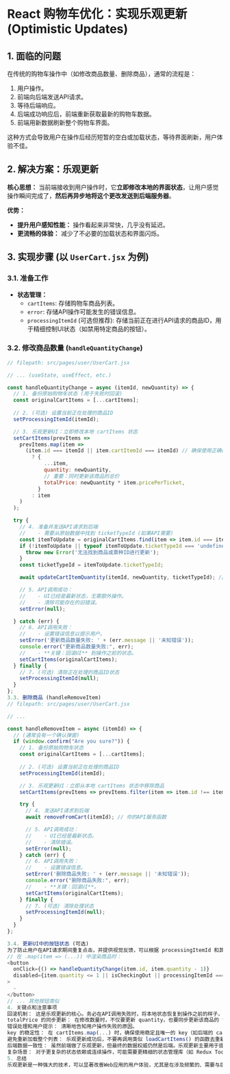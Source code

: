 # React 购物车优化：实现乐观更新 (Optimistic Updates)

## 1. 面临的问题

在传统的购物车操作中（如修改商品数量、删除商品），通常的流程是：

1.  用户操作。
2.  前端向后端发送API请求。
3.  等待后端响应。
4.  后端成功响应后，前端重新获取最新的购物车数据。
5.  前端用新数据刷新整个购物车界面。

这种方式会导致用户在操作后经历短暂的空白或加载状态，等待界面刷新，用户体验不佳。

## 2. 解决方案：乐观更新

**核心思想：** 当前端接收到用户操作时，它**立即修改本地的界面状态**，让用户感觉操作瞬间完成了，**然后再异步地将这个更改发送到后端服务器**。

**优势：**

*   **提升用户感知性能：** 操作看起来非常快，几乎没有延迟。
*   **更流畅的体验：** 减少了不必要的加载状态和界面闪烁。

## 3. 实现步骤 (以 `UserCart.jsx` 为例)

### 3.1. 准备工作

*   **状态管理：**
    *   `cartItems`: 存储购物车商品列表。
    *   `error`: 存储API操作可能发生的错误信息。
    *   `processingItemId` (可选但推荐): 存储当前正在进行API请求的商品ID，用于精细控制UI状态（如禁用特定商品的按钮）。

### 3.2. 修改商品数量 (`handleQuantityChange`)

```javascript
// filepath: src/pages/user/UserCart.jsx

// ... (useState, useEffect, etc.)

const handleQuantityChange = async (itemId, newQuantity) => {
  // 1. 备份原始购物车状态 (用于失败时回滚)
  const originalCartItems = [...cartItems]; 
  
  // 2. (可选) 设置当前正在处理的商品ID
  setProcessingItemId(itemId);

  // 3. 乐观更新UI：立即修改本地 cartItems 状态
  setCartItems(prevItems =>
    prevItems.map(item =>
      (item.id === itemId || item.cartItemId === itemId) // 确保使用正确的ID进行匹配
        ? {
            ...item,
            quantity: newQuantity,
            // 重要：同时更新该商品的总价
            totalPrice: newQuantity * item.pricePerTicket, 
          }
        : item
    )
  );

  try {
    // 4. 准备并发送API请求到后端
    //    - 需要从原始数据中找到 ticketTypeId (如果API需要)
    const itemToUpdate = originalCartItems.find(item => item.id === itemId || item.cartItemId === itemId);
    if (!itemToUpdate || typeof itemToUpdate.ticketTypeId === 'undefined') {
      throw new Error('无法找到商品或票种ID进行更新');
    }
    const ticketTypeId = itemToUpdate.ticketTypeId;

    await updateCartItemQuantity(itemId, newQuantity, ticketTypeId); // 你的API服务函数

    // 5. API调用成功：
    //    - UI已经是最新状态，无需额外操作。
    //    - 清除可能存在的旧错误。
    setError(null); 

  } catch (err) {
    // 6. API调用失败：
    //    - 设置错误信息以提示用户。
    setError('更新商品数量失败: ' + (err.message || '未知错误'));
    console.error("更新商品数量失败:", err);
    //    - **关键：回滚UI** 到操作之前的状态。
    setCartItems(originalCartItems);
  } finally {
    // 7. (可选) 清除正在处理的商品ID状态
    setProcessingItemId(null); 
  }
};
3.3. 删除商品 (handleRemoveItem)
// filepath: src/pages/user/UserCart.jsx

// ...

const handleRemoveItem = async (itemId) => {
  // (通常会有一个确认弹窗)
  if (window.confirm("Are you sure?")) {
    // 1. 备份原始购物车状态
    const originalCartItems = [...cartItems];
    
    // 2. (可选) 设置当前正在处理的商品ID
    setProcessingItemId(itemId);

    // 3. 乐观更新UI：立即从本地 cartItems 状态中移除商品
    setCartItems(prevItems => prevItems.filter(item => item.id !== itemId && item.cartItemId !== itemId));

    try {
      // 4. 发送API请求到后端
      await removeFromCart(itemId); // 你的API服务函数

      // 5. API调用成功：
      //    - UI已经是最新状态。
      //    - 清除错误。
      setError(null);
    } catch (err) {
      // 6. API调用失败：
      //    - 设置错误信息。
      setError('删除商品失败: ' + (err.message || '未知错误'));
      console.error("删除商品失败:", err);
      //    - **关键：回滚UI**。
      setCartItems(originalCartItems);
    } finally {
      // 7. (可选) 清除处理状态
      setProcessingItemId(null);
    }
  }
};

3.4. 更新UI中的按钮状态 (可选)
为了防止用户在API请求期间重复点击，并提供视觉反馈，可以根据 processingItemId 和其他状态（如 isCheckingOut）来禁用按钮。
// 在 .map(item => (...)) 中渲染商品时：
<button
  onClick={() => handleQuantityChange(item.id, item.quantity - 1)}
  disabled={item.quantity <= 1 || isCheckingOut || processingItemId === item.id}
>
  -
</button>
// ... 其他按钮类似
4. 关键点和注意事项
回滚机制： 这是乐观更新的核心。务必在API调用失败时，将本地状态恢复到操作之前的样子，以保证数据一致性和正确的用户反馈。
totalPrice 的同步更新： 在修改数量时，不仅要更新 quantity，也要同步更新该商品的 totalPrice，以及购物车总计的显示（如果总计是基于 cartItems 动态计算的，它会自动更新）。
错误处理和用户提示： 清晰地告知用户操作失败的原因。
key 的稳定性： 在 cartItems.map(...) 时，确保使用稳定且唯一的 key（如后端的 cart_item_id 或 id），这对于React高效更新DOM至关重要。
避免重新加载整个列表： 乐观更新成功后，不要再调用类似 loadCartItems() 的函数去重新获取整个列表，因为本地UI已经是正确的。
后端数据一致性： 虽然前端做了乐观更新，但最终的数据权威仍然是后端。乐观更新主要用于提升前端的用户体验。
复杂场景： 对于更复杂的状态依赖或连续操作，可能需要更精细的状态管理库（如 Redux Toolkit, Zustand）来辅助实现乐观更新，它们通常提供内置的机制或模式来简化这个过程。
5. 总结
乐观更新是一种强大的技术，可以显著改善Web应用的用户体验，尤其是在涉及频繁的、需要与后端交互的操作时。通过立即响应用户输入并智能地处理后端同步，可以创建出感觉更快、更流畅的应用。